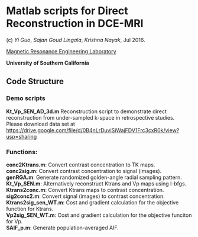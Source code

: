 Matlab scripts for Direct Reconstruction in DCE-MRI
============================================================

(c) *Yi Guo*, *Sajan Goud Lingala*, *Krishna Nayak*, Jul 2016.

[Magnetic Resonance Engineering Laboratory](https://mrel.usc.edu)

**University of Southern California**

Code Structure
--------------
### Demo scripts
**Kt_Vp_SEN_AD_3d.m**
Reconstruction script to demonstrate direct reconstruction from under-sampled k-space in retrospective studies.  
Please download data set at https://drive.google.com/file/d/0B4nLrDuviSiWajFDV1Frc3cxR0k/view?usp=sharing

### Functions: 
**conc2Ktrans.m**: 
	Convert contrast concentration to TK maps.  
**conc2sig.m**: 
	Convert contrast concentration to signal (images).  
**genRGA.m**: 
	Generate randomized golden-angle radial sampling pattern.  
**Kt_Vp_SEN.m**: 
	Alternatively reconstruct Ktrans and Vp maps using l-bfgs.  
**Ktrans2conc.m**: 
	Convert Ktrans maps to contrast concentration.  
**sig2conc2.m**: 
	Convert signal (images) to contrast concentration.  
**Ktrans2sig_sen_WT.m**: 
	Cost and gradient calculation for the objective function for Ktrans.  
**Vp2sig_SEN_WT.m**: 
	Cost and gradient calculation for the objective funciton for Vp.  
**SAIF_p.m**: 
	Generate population-averaged AIF.  
